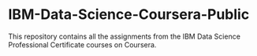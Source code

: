 # IBM-Data-Science-Coursera-Public
This repository contains all the assignments from the IBM Data Science Professional Certificate courses on Coursera.
